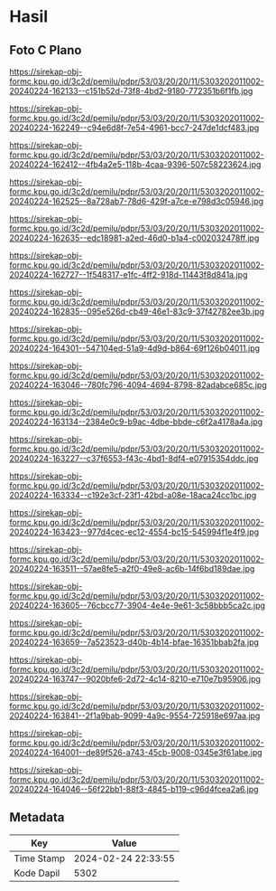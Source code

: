 # Hasil

## Foto C Plano

https://sirekap-obj-formc.kpu.go.id/3c2d/pemilu/pdpr/53/03/20/20/11/5303202011002-20240224-162133--c151b52d-73f8-4bd2-9180-772351b6f1fb.jpg

https://sirekap-obj-formc.kpu.go.id/3c2d/pemilu/pdpr/53/03/20/20/11/5303202011002-20240224-162249--c94e6d8f-7e54-4961-bcc7-247de1dcf483.jpg

https://sirekap-obj-formc.kpu.go.id/3c2d/pemilu/pdpr/53/03/20/20/11/5303202011002-20240224-162412--4fb4a2e5-118b-4caa-9396-507c58223624.jpg

https://sirekap-obj-formc.kpu.go.id/3c2d/pemilu/pdpr/53/03/20/20/11/5303202011002-20240224-162525--8a728ab7-78d6-429f-a7ce-e798d3c05946.jpg

https://sirekap-obj-formc.kpu.go.id/3c2d/pemilu/pdpr/53/03/20/20/11/5303202011002-20240224-162635--edc18981-a2ed-46d0-b1a4-c002032478ff.jpg

https://sirekap-obj-formc.kpu.go.id/3c2d/pemilu/pdpr/53/03/20/20/11/5303202011002-20240224-162727--1f548317-e1fc-4ff2-918d-11443f8d841a.jpg

https://sirekap-obj-formc.kpu.go.id/3c2d/pemilu/pdpr/53/03/20/20/11/5303202011002-20240224-162835--095e526d-cb49-46e1-83c9-37f42782ee3b.jpg

https://sirekap-obj-formc.kpu.go.id/3c2d/pemilu/pdpr/53/03/20/20/11/5303202011002-20240224-164301--547104ed-51a9-4d9d-b864-69f126b04011.jpg

https://sirekap-obj-formc.kpu.go.id/3c2d/pemilu/pdpr/53/03/20/20/11/5303202011002-20240224-163046--780fc796-4094-4694-8798-82adabce685c.jpg

https://sirekap-obj-formc.kpu.go.id/3c2d/pemilu/pdpr/53/03/20/20/11/5303202011002-20240224-163134--2384e0c9-b9ac-4dbe-bbde-c6f2a4178a4a.jpg

https://sirekap-obj-formc.kpu.go.id/3c2d/pemilu/pdpr/53/03/20/20/11/5303202011002-20240224-163227--c37f6553-f43c-4bd1-8df4-e07915354ddc.jpg

https://sirekap-obj-formc.kpu.go.id/3c2d/pemilu/pdpr/53/03/20/20/11/5303202011002-20240224-163334--c192e3cf-23f1-42bd-a08e-18aca24cc1bc.jpg

https://sirekap-obj-formc.kpu.go.id/3c2d/pemilu/pdpr/53/03/20/20/11/5303202011002-20240224-163423--977d4cec-ec12-4554-bc15-545994f1e4f9.jpg

https://sirekap-obj-formc.kpu.go.id/3c2d/pemilu/pdpr/53/03/20/20/11/5303202011002-20240224-163511--57ae8fe5-a2f0-49e8-ac6b-14f6bd189dae.jpg

https://sirekap-obj-formc.kpu.go.id/3c2d/pemilu/pdpr/53/03/20/20/11/5303202011002-20240224-163605--76cbcc77-3904-4e4e-9e61-3c58bbb5ca2c.jpg

https://sirekap-obj-formc.kpu.go.id/3c2d/pemilu/pdpr/53/03/20/20/11/5303202011002-20240224-163659--7a523523-d40b-4b14-bfae-16351bbab2fa.jpg

https://sirekap-obj-formc.kpu.go.id/3c2d/pemilu/pdpr/53/03/20/20/11/5303202011002-20240224-163747--9020bfe6-2d72-4c14-8210-e710e7b95906.jpg

https://sirekap-obj-formc.kpu.go.id/3c2d/pemilu/pdpr/53/03/20/20/11/5303202011002-20240224-163841--2f1a9bab-9099-4a9c-9554-725918e697aa.jpg

https://sirekap-obj-formc.kpu.go.id/3c2d/pemilu/pdpr/53/03/20/20/11/5303202011002-20240224-164001--de89f526-a743-45cb-9008-0345e3f61abe.jpg

https://sirekap-obj-formc.kpu.go.id/3c2d/pemilu/pdpr/53/03/20/20/11/5303202011002-20240224-164046--56f22bb1-88f3-4845-b119-c96d4fcea2a6.jpg


## Metadata

| Key        | Value               |
| ---------- | ------------------- |
| Time Stamp | 2024-02-24 22:33:55 |
| Kode Dapil | 5302                |



